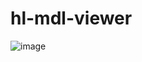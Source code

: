 # hl-mdl-viewer

![image](https://user-images.githubusercontent.com/3295141/232519275-7fa03e1d-7323-48ac-835e-6c73d7e442e6.png)
